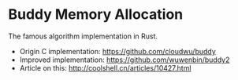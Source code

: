 # Buddy Memory Allocation

The famous algorithm implementation in Rust.

* Origin C implementation: https://github.com/cloudwu/buddy
* Improved implementation: https://github.com/wuwenbin/buddy2
* Article on this: http://coolshell.cn/articles/10427.html
